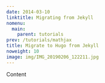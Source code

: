 ```yaml
---
date: 2014-03-10
linktitle: Migrating from Jekyll
nomenu:
  main:
    parent: tutorials
prev: /tutorials/mathjax
title: Migrate to Hugo from Jekyll
noweight: 10
image: img/IMG_20190206_122211.jpg
---
```


Content